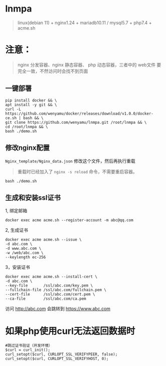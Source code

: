 # lnmpa
> linux(debian 11) + nginx1.24 + mariadb10.11 / mysql5.7 + php7.4 + acme.sh

# 注意：
> nginx 分发容器、nginx 静态容器、 php 动态容器，三者中的 web文件 要完全一致，不然访问时会找不到页面

## 一键部署
```
pip install docker && \
apt install -y git && \
curl -L https://github.com/wenyamu/docker/releases/download/v1.0.0/docker-ce.sh | bash && \
git clone https://github.com/wenyamu/lnmpa.git /root/lnmpa && \
cd /root/lnmpa && \
bash ./demo.sh
```

## 修改nginx配置
`Nginx_template/Nginx_data.json` 修改这个文件，然后再执行重载
> 重载时已经加入了 `nginx -s reload` 命令，不需要重启容器。
```
bash ./demo.sh
```

## 生成和安装ssl证书
1, 绑定邮箱
```
docker exec acme acme.sh --register-account -m abc@qq.com
```
2, 生成证书
```
docker exec acme acme.sh --issue \
-d abc.com \
-d www.abc.com \
-w /web/abc.com \
--keylength ec-256
```
3，安装证书
```
docker exec acme acme.sh --install-cert \
-d abc.com \
--key-file       /ssl/abc.com/key.pem \
--fullchain-file /ssl/abc.com/fullchain.pem \
--cert-file      /ssl/abc.com/cert.pem \
--ca-file        /ssl/abc.com/ca.pem
```

访问 http://abc.com 会跳转到 https://www.abc.com

# 如果php使用curl无法返回数据时
```
#‌跳过证书验证（开发环境）
$curl = curl_init();
curl_setopt($curl, CURLOPT_SSL_VERIFYPEER, false);
curl_setopt($curl, CURLOPT_SSL_VERIFYHOST, 0);
```
